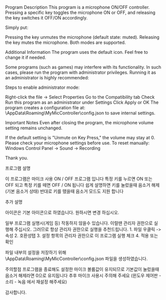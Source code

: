 Program Description
This program is a microphone ON/OFF controller.
Pressing a specific key toggles the microphone ON or OFF,
and releasing the key switches it OFF/ON accordingly.

Simply put:

Pressing the key unmutes the microphone (default state: muted).
Releasing the key mutes the microphone.
Both modes are supported.

Additional Information
The program uses the default icon.
Feel free to change it if needed.

Some programs (such as games) may interfere with its functionality.
In such cases, please run the program with administrator privileges.
Running it as an administrator is highly recommended:

Steps to enable administrator mode:

Right-click the file → Select Properties
Go to the Compatibility tab
Check Run this program as an administrator under Settings
Click Apply or OK
The program creates a configuration file at:
\AppData\Roaming\MyMicController\config.json
to save internal settings.

Important Notes
Even after closing the program, the microphone volume setting remains unchanged.

If the default setting is "Unmute on Key Press," the volume may stay at 0.
Please check your microphone settings before use.
To reset manually:
Windows Control Panel → Sound → Recording

Thank you.



프로그램 설명 

이 프로그램은 마이크 사용 ON / OFF 프로그램 입니다
특정 키를 누르면 ON 또는 OFF 되고
특정 키를 떼면 OFF / ON 됩니다
  쉽게 설명하면 키를 눌렀을때 음소거 해제(기본 음소거 상태) 
  반대로 키를 뗐을때 음소거 모드도 지원 합니다


추가 설명

아이콘은 기본 아이콘으로 하였습니다.
  원하시면 변경 하십시오.

일부 프로그램 실행시(게임 등) 작동하지 않을수 있습니다.
  이럴땐 관리자 권한으로 실행해 주십시오.
    그러므로 항상 관리자 권한으로 실행을 추천드립니다.
        1. 파일 우클릭 -> 속성
        2. 호환성탭
        3. 설정 항목의 관리자 권한으로 이 프로그램 실행 체크
        4. 적용 또는 확인

파일 내부의 설정을 저장하기 위해 \AppData\Roaming\MyMicController\config.json 파일을 생성하였습니다.

주의할점
  프로그램을 종료해도 설정한 마이크 볼륨값이 유지되므로 기본값이 눌렀을때 음소거 해제라면 
  0으로 유지됩니다 추후 마이크 사용시 주의해 주세요
  (윈도우 제어판 - 소리 - 녹음 에서 재설정 해주세요)

  감사합니다.
